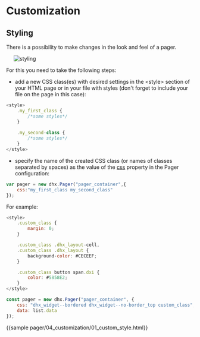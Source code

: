 Customization
=========

Styling
----------------

There is a possibility to make changes in the look and feel of a pager. 

<img style="margin: 0px 0px 0px 20px; display: block;" src="pager/styling.png" alt="styling"/>

For this you need to take the following steps:

- add a new CSS class(es) with desired settings in the &lt;style&gt; section of your HTML page or in your file with styles (don't forget to include your file on the page in this case):

~~~js
<style>
	.my_first_class {
		/*some styles*/
	}
    
    .my_second-class {
		/*some styles*/
	}
</style>
~~~

- specify the name of the created CSS class (or names of classes separated by spaces) as the value of the [css](pager/api/pager_css_config.md) property in the Pager configuration:

~~~js
var pager = new dhx.Pager("pager_container",{
	css:"my_first_class my_second_class"    
});
~~~


For example:

~~~js
<style>
	.custom_class {
		margin: 0;
	}

	.custom_class .dhx_layout-cell,
	.custom_class .dhx_layout {
		background-color: #CECEEF;
	}

	.custom_class button span.dxi {
		color: #5858E2;
	}
</style>

const pager = new dhx.Pager("pager_container", {
    css: "dhx_widget--bordered dhx_widget--no-border_top custom_class",
    data: list.data
});
~~~

{{sample    pager/04_customization/01_custom_style.html}}
